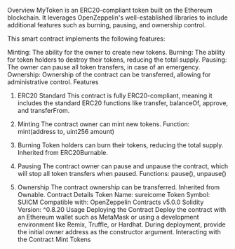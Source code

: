 Overview
MyToken is an ERC20-compliant token built on the Ethereum blockchain. It leverages OpenZeppelin's well-established libraries to include additional features such as burning, pausing, and ownership control.

This smart contract implements the following features:

Minting: The ability for the owner to create new tokens.
Burning: The ability for token holders to destroy their tokens, reducing the total supply.
Pausing: The owner can pause all token transfers, in case of an emergency.
Ownership: Ownership of the contract can be transferred, allowing for administrative control.
Features
1. ERC20 Standard
This contract is fully ERC20-compliant, meaning it includes the standard ERC20 functions like transfer, balanceOf, approve, and transferFrom.

2. Minting
The contract owner can mint new tokens.
Function: mint(address to, uint256 amount)
3. Burning
Token holders can burn their tokens, reducing the total supply.
Inherited from ERC20Burnable.
4. Pausing
The contract owner can pause and unpause the contract, which will stop all token transfers when paused.
Functions: pause(), unpause()
5. Ownership
The contract ownership can be transferred.
Inherited from Ownable.
Contract Details
Token Name: sureicome
Token Symbol: SUICM
Compatible with: OpenZeppelin Contracts v5.0.0
Solidity Version: ^0.8.20
Usage
Deploying the Contract
Deploy the contract with an Ethereum wallet such as MetaMask or using a development environment like Remix, Truffle, or Hardhat.
During deployment, provide the initial owner address as the constructor argument.
Interacting with the Contract
Mint Tokens


